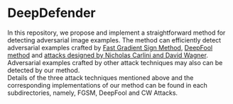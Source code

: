 # DeepDefender
In this repository, we propose and implement a straightforward method for detecting adversarial image examples. The method can efficiently detect adversarial examples crafted by [Fast Gradient Sign Method](https://arxiv.org/pdf/1412.6572.pdf), [DeepFool method](http://www.cv-foundation.org/openaccess/content_cvpr_2016/papers/Moosavi-Dezfooli_DeepFool_A_Simple_CVPR_2016_paper.pdf) and [attacks designed by Nicholas Carlini and David Wagner](https://arxiv.org/pdf/1608.04644.pdf). Adversarial examples crafted by other attack techniques may also can be detected by our method.<br>
Details of the three attack techniques mentioned above and the corresponding implementations of our method can be found in each subdirectories, namely, FGSM, DeepFool and CW Attacks.
